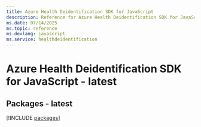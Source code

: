 ```yaml
---
title: Azure Health Deidentification SDK for JavaScript
description: Reference for Azure Health Deidentification SDK for JavaScript
ms.date: 07/14/2025
ms.topic: reference
ms.devlang: javascript
ms.service: healthdeidentification
---
```

# Azure Health Deidentification SDK for JavaScript - latest
## Packages - latest
[!INCLUDE [packages](health-deidentification-index.md)]